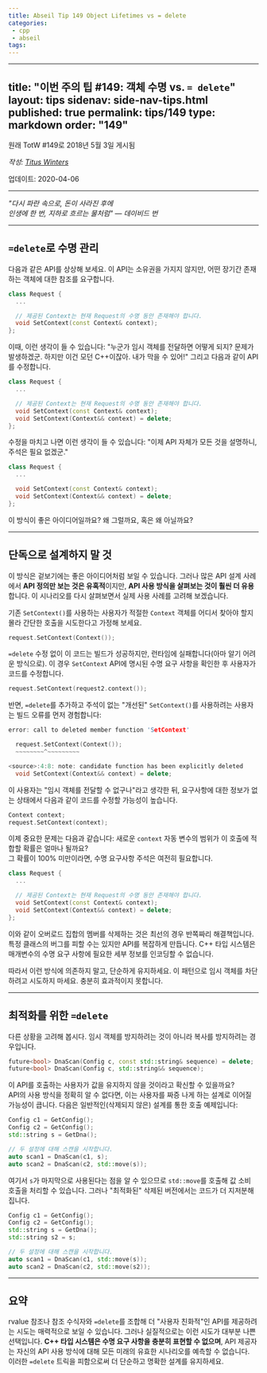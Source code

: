 ```yaml
---
title: Abseil Tip 149 Object Lifetimes vs = delete
categories:
 - cpp
 - abseil
tags:
---
```


---
title: "이번 주의 팁 #149: 객체 수명 vs. <code>= delete</code>"
layout: tips
sidenav: side-nav-tips.html
published: true
permalink: tips/149
type: markdown
order: "149"
---

원래 TotW #149로 2018년 5월 3일 게시됨

*작성: [Titus Winters](mailto:titus@cs.ucr.edu)*

업데이트: 2020-04-06

---

*"다시 파란 속으로, 돈이 사라진 후에<br/> 인생에 한 번, 지하로 흐르는 물처럼" — 데이비드 번*

---

## <code>=delete</code>로 수명 관리

다음과 같은 API를 상상해 보세요. 이 API는 소유권을 가지지 않지만, 어떤 장기간 존재하는 객체에 대한 참조를 요구합니다.

```c++
class Request {
  ...

  // 제공된 Context는 현재 Request의 수명 동안 존재해야 합니다.
  void SetContext(const Context& context);
};
```

이때, 이런 생각이 들 수 있습니다: "누군가 임시 객체를 전달하면 어떻게 되지? 문제가 발생하겠군. 하지만 이건 모던 C++이잖아. 내가 막을 수 있어!" 그리고 다음과 같이 API를 수정합니다.

```c++
class Request {
  ...

  // 제공된 Context는 현재 Request의 수명 동안 존재해야 합니다.
  void SetContext(const Context& context);
  void SetContext(Context&& context) = delete;
};
```

수정을 마치고 나면 이런 생각이 들 수 있습니다: "이제 API 자체가 모든 것을 설명하니, 주석은 필요 없겠군."

```c++
class Request {
  ...

  void SetContext(const Context& context);
  void SetContext(Context&& context) = delete;
};
```

이 방식이 좋은 아이디어일까요? 왜 그럴까요, 혹은 왜 아닐까요?

---

## 단독으로 설계하지 말 것

이 방식은 겉보기에는 좋은 아이디어처럼 보일 수 있습니다. 그러나 많은 API 설계 사례에서 **API 정의만 보는 것은 유혹적**이지만, **API 사용 방식을 살펴보는 것이 훨씬 더 유용**합니다. 이 시나리오를 다시 살펴보면서 실제 사용 사례를 고려해 보겠습니다.

기존 `SetContext()`를 사용하는 사용자가 적절한 `Context` 객체를 어디서 찾아야 할지 몰라 간단한 호출을 시도한다고 가정해 보세요.

```c++
request.SetContext(Context());
```

`=delete` 수정 없이 이 코드는 빌드가 성공하지만, 런타임에 실패합니다(아마 알기 어려운 방식으로). 이 경우 `SetContext` API에 명시된 수명 요구 사항을 확인한 후 사용자가 코드를 수정합니다.

```c++
request.SetContext(request2.context());
```

반면, `=delete`를 추가하고 주석이 없는 "개선된" `SetContext()`를 사용하려는 사용자는 빌드 오류를 먼저 경험합니다:

```c++
error: call to deleted member function 'SetContext'

  request.SetContext(Context());
  ~~~~~~~~^~~~~~~~~~

<source>:4:8: note: candidate function has been explicitly deleted
  void SetContext(Context&& context) = delete;
```

이 사용자는 "임시 객체를 전달할 수 없구나"라고 생각한 뒤, 요구사항에 대한 정보가 없는 상태에서 다음과 같이 코드를 수정할 가능성이 높습니다.

```c++
Context context;
request.SetContext(context);
```

이제 중요한 문제는 다음과 같습니다: 새로운 `context` 자동 변수의 범위가 이 호출에 적합할 확률은 얼마나 될까요?  
그 확률이 100% 미만이라면, 수명 요구사항 주석은 여전히 필요합니다.

```c++
class Request {
  ...

  // 제공된 Context는 현재 Request의 수명 동안 존재해야 합니다.
  void SetContext(const Context& context);
  void SetContext(Context&& context) = delete;
};
```

이와 같이 오버로드 집합의 멤버를 삭제하는 것은 최선의 경우 반쪽짜리 해결책입니다. 특정 클래스의 버그를 피할 수는 있지만 API를 복잡하게 만듭니다. C++ 타입 시스템은 매개변수의 수명 요구 사항에 필요한 세부 정보를 인코딩할 수 없습니다.

따라서 이런 방식에 의존하지 말고, 단순하게 유지하세요. 이 패턴으로 임시 객체를 차단하려고 시도하지 마세요. 충분히 효과적이지 못합니다.

---

## 최적화를 위한 <code>=delete</code>

다른 상황을 고려해 봅시다. 임시 객체를 방지하려는 것이 아니라 복사를 방지하려는 경우입니다.

```c++
future<bool> DnaScan(Config c, const std::string& sequence) = delete;
future<bool> DnaScan(Config c, std::string&& sequence);
```

이 API를 호출하는 사용자가 값을 유지하지 않을 것이라고 확신할 수 있을까요?  
API의 사용 방식을 정확히 알 수 없다면, 이는 사용자를 짜증 나게 하는 설계로 이어질 가능성이 큽니다. 다음은 일반적인(삭제되지 않은) 설계를 통한 호출 예제입니다:

```c++
Config c1 = GetConfig();
Config c2 = GetConfig();
std::string s = GetDna();

// 두 설정에 대해 스캔을 시작합니다.
auto scan1 = DnaScan(c1, s);
auto scan2 = DnaScan(c2, std::move(s));
```

여기서 `s`가 마지막으로 사용된다는 점을 알 수 있으므로 `std::move`를 호출해 값 소비 호출을 처리할 수 있습니다. 그러나 "최적화된" 삭제된 버전에서는 코드가 더 지저분해집니다.

```c++
Config c1 = GetConfig();
Config c2 = GetConfig();
std::string s = GetDna();
std::string s2 = s;

// 두 설정에 대해 스캔을 시작합니다.
auto scan1 = DnaScan(c1, std::move(s));
auto scan2 = DnaScan(c2, std::move(s2));
```

---

## 요약

rvalue 참조나 참조 수식자와 <code>=delete</code>를 조합해 더 "사용자 친화적"인 API를 제공하려는 시도는 매력적으로 보일 수 있습니다. 그러나 실질적으로는 이런 시도가 대부분 나쁜 선택입니다. **C++ 타입 시스템은 수명 요구 사항을 충분히 표현할 수 없으며**, API 제공자는 자신의 API 사용 방식에 대해 모든 미래의 유효한 시나리오를 예측할 수 없습니다.  
이러한 <code>=delete</code> 트릭을 피함으로써 더 단순하고 명확한 설계를 유지하세요.